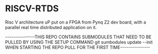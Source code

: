 # RISCV-RTDS
Risc V architecture uP put on a FPGA from Pynq Z2 dev board, with a parallel real time distributed application on it. 

---------------THIS REPO CONTAINS SUBMODULES THAT NEED TO BE PULLED BY USING THE SETUP COMMAND git sumbodules update --init WHEN STARTING THE REPO PULL FOR THE FIRST TIME---------------


